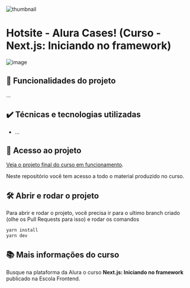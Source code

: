 ![thumbnail](https://user-images.githubusercontent.com/13791385/151838363-f7ab53a0-db8a-46dd-9aa1-e4aa0d3586f7.png)


# Hotsite - Alura Cases! (Curso - Next.js: Iniciando no framework)

![image](https://user-images.githubusercontent.com/13791385/151838604-c6e1c42a-6ea9-4059-8973-b5d588158b9c.png)


## 🔨 Funcionalidades do projeto

...

## ✔️ Técnicas e tecnologias utilizadas

- ...

## 📁 Acesso ao projeto

[Veja o projeto final do curso em funcionamento](https://devsoutinho-curso-nextjs-alura-01.vercel.app/).

Neste repositório você tem acesso a todo o material produzido no curso.

## 🛠️ Abrir e rodar o projeto

Para abrir e rodar o projeto, você precisa ir para o ultimo branch criado (olhe os Pull Requests para isso) e rodar os comandos

```js
yarn install
yarn dev
```

## 📚 Mais informações do curso

Busque na plataforma da Alura o curso **Next.js: Iniciando no framework** publicado na Escola Frontend.
